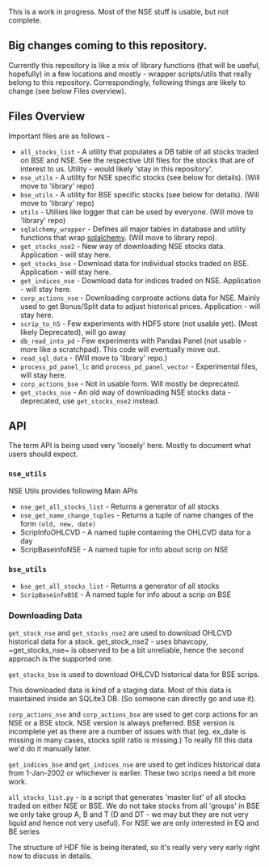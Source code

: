 
This is a work in progress. Most of the NSE stuff is usable, but not complete.

## Big changes coming to this repository.

Currently this repository is like a mix of library functions (that will be useful, hopefully) in a few locations and mostly - wrapper scripts/utils that really belong to this repository. Correspondingly, following things are likely to change (see below Files overview).

## Files Overview

Important files are as follows -
* `all_stocks_list` - A utility that populates a DB table of all stocks traded on BSE and NSE. See the respective Util files for the stocks that are of interest to us. Utility - would likely 'stay in this repository'.
* `nse_utils` - A utility for NSE specific stocks (see below for details). (Will move to 'library' repo)
* `bse_utils` - A utility for BSE specific stocks (see below for details). (Will move to 'library' repo)
* `utils` - Utiliies like logger that can be used by everyone. (Will move to 'library' repo)
* `sqlalchemy_wrapper` - Defines all major tables in database and utility functions that wrap [sqlalchemy](http://www.sqlalchemy.org/). (Will move to library repo).
* `get_stocks_nse2` - New way of downloading NSE stocks data. Application - will stay here.
* `get_stocks_bse` - Download data for individual stocks traded on BSE. Application - will stay here.
* `get_indices_nse` - Download data for indices traded on NSE. Application - will stay here.
* `corp_actions_nse` - Downloading corproate actions data for NSE. Mainly used to get Bonus/Split data to adjust historical prices. Application - will stay here.
* `scrip_to_h5` - Few experiments with HDF5 store (not usable yet). (Most likely Deprecated), will go away
* `db_read_into_pd` - Few experiments with Pandas Panel (not usable - more like a scratchpad). This code will eventually move out.
* `read_sql_data` - (Will move to 'library' repo.)
* `process_pd_panel_lc` and `process_pd_panel_vector` - Experimental files, will stay here.
* `corp_actions_bse` - Not in usable form. Will mostly be deprecated.
* `get_stocks_nse` - An old way of downloading NSE stocks data - deprecated, use `get_stocks_nse2` instead.


## API

The term API is being used very 'loosely' here. Mostly to document what users should expect.

### `nse_utils`

NSE Utils provides following Main APIs

- `nse_get_all_stocks_list` - Returns a generator of all stocks
- `nse_get_name_change_tuples` - Returns a tuple of name changes of the form `(old, new, date)`
- ScripInfoOHLCVD - A named tuple containing the OHLCVD data for a day
- ScripBaseinfoNSE - A named tuple for info about scrip on NSE

### `bse_utils`

- `bse_get_all_stocks_list` - Returns a generator of all stocks
- `ScripBaseinfoBSE` - A named tuple for info about a scrip on BSE

### Downloading Data

`get_stock_nse` and `get_stocks_nse2` are used to download OHLCVD historical
data for a stock. get\_stock\_nse2 - uses bhavcopy, ~get\_stocks\_nse~ is
observed to be a bit unreliable, hence the second approach is the supported one.

`get_stocks_bse` is used to download OHLCVD historical data for BSE scrips.

This downloaded data is kind of a staging data. Most of this data is maintained
inside an SQLite3 DB. (So someone can directly go and use it).

`corp_actions_nse` and `corp_actions_bse` are used to get corp actions for an
NSE or a BSE stock. NSE version is always preferred. BSE version is incomplete
yet as there are a number of issues with that (eg. ex\_date is missing in many
cases, stocks split ratio is missing.) To really fill this data we'd do it
manually later.

`get_indices_bse` and `get_indices_nse` are used to get indices historical data
from 1-Jan-2002 or whichever is earlier. These two scrips need a bit more work.

`all_stocks_list.py` - is a script that generates 'master list' of all stocks
traded on either NSE or BSE. We do not take stocks from all 'groups' in BSE
we only take group A, B and T (D and DT - we may but they are not very liquid
and hence not very useful). For NSE we are only interested in EQ and BE series

The structure of HDF file is being iterated, so it's really very very early
right now to discuss in details.

